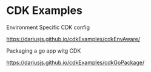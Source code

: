 # CDK Examples

Environment Specific CDK config

<https://dariusjs.github.io/cdkExamples/cdkEnvAware/>

Packaging a go app witg CDK

<https://dariusjs.github.io/cdkExamples/cdkGoPackage/>